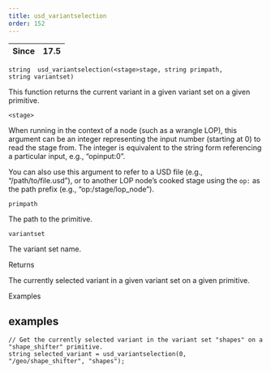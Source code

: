 ```yaml
---
title: usd_variantselection
order: 152
---
```

| Since | 17.5 |
| --- | --- |

`string  usd_variantselection(<stage>stage, string primpath, string variantset)`

This function returns the current variant in a given variant set on a given primitive.

`<stage>`

When running in the context of a node (such as a wrangle LOP), this argument can be an integer representing the input number (starting at 0) to read the stage from. The integer is equivalent to the string form referencing a particular input, e.g., “opinput:0”.

You can also use this argument to refer to a USD file (e.g., “/path/to/file.usd”), or to another LOP node’s cooked stage using the `op:` as the path prefix (e.g., “op:/stage/lop_node”).

`primpath`

The path to the primitive.

`variantset`

The variant set name.

Returns

The currently selected variant in a given variant set on a given primitive.

Examples

## examples

```vex
// Get the currently selected variant in the variant set "shapes" on a "shape_shifter" primitive.
string selected_variant = usd_variantselection(0, "/geo/shape_shifter", "shapes");

```
